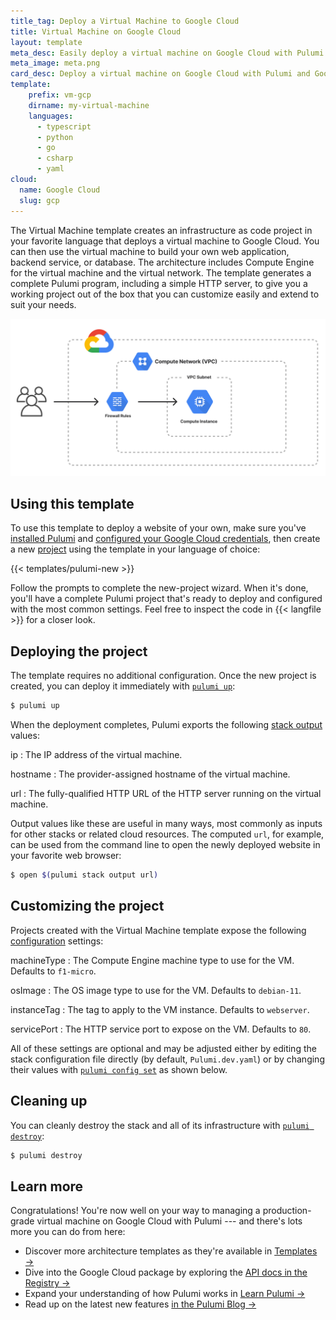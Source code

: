 ```yaml
---
title_tag: Deploy a Virtual Machine to Google Cloud
title: Virtual Machine on Google Cloud
layout: template
meta_desc: Easily deploy a virtual machine on Google Cloud with Pulumi and Google Compute Engine using this template.
meta_image: meta.png
card_desc: Deploy a virtual machine on Google Cloud with Pulumi and Google Compute Engine.
template:
    prefix: vm-gcp
    dirname: my-virtual-machine
    languages:
      - typescript
      - python
      - go
      - csharp
      - yaml
cloud:
  name: Google Cloud
  slug: gcp
---
```


The Virtual Machine template creates an infrastructure as code project in your favorite language that deploys a virtual machine to Google Cloud. You can then use the virtual machine to build your own web application, backend service, or database. The architecture includes Compute Engine for the virtual machine and the virtual network. The template generates a complete Pulumi program, including a simple HTTP server, to give you a working project out of the box that you can customize easily and extend to suit your needs.

![An architecture diagram of the Pulumi $CLOUD $ARCHITECTURE template](./architecture.png)

## Using this template

To use this template to deploy a website of your own, make sure you've [installed Pulumi](/docs/install/) and [configured your Google Cloud credentials](/registry/packages/gcp/installation-configuration#credentials), then create a new [project](/docs/concepts/projects/) using the template in your language of choice:

{{< templates/pulumi-new >}}

Follow the prompts to complete the new-project wizard. When it's done, you'll have a complete Pulumi project that's ready to deploy and configured with the most common settings. Feel free to inspect the code in {{< langfile >}} for a closer look.

## Deploying the project

The template requires no additional configuration. Once the new project is created, you can deploy it immediately with [`pulumi up`](/docs/cli/pulumi_up):

```bash
$ pulumi up
```

When the deployment completes, Pulumi exports the following [stack output](/docs/concepts/stack#outputs) values:

ip
: The IP address of the virtual machine.

hostname
: The provider-assigned hostname of the virtual machine.

url
: The fully-qualified HTTP URL of the HTTP server running on the virtual machine.

Output values like these are useful in many ways, most commonly as inputs for other stacks or related cloud resources. The computed `url`, for example, can be used from the command line to open the newly deployed website in your favorite web browser:

```bash
$ open $(pulumi stack output url)
```

## Customizing the project

Projects created with the Virtual Machine template expose the following [configuration](/docs/concepts/config) settings:

machineType
: The Compute Engine machine type to use for the VM. Defaults to `f1-micro`.

osImage
: The OS image type to use for the VM. Defaults to `debian-11`.

instanceTag
: The tag to apply to the VM instance. Defaults to `webserver`.

servicePort
: The HTTP service port to expose on the VM. Defaults to `80`.

All of these settings are optional and may be adjusted either by editing the stack configuration file directly (by default, `Pulumi.dev.yaml`) or by changing their values with [`pulumi config set`](/docs/cli/pulumi_config_set) as shown below.

## Cleaning up

You can cleanly destroy the stack and all of its infrastructure with [`pulumi destroy`](/docs/cli/pulumi_destroy):

```bash
$ pulumi destroy
```

## Learn more

Congratulations! You're now well on your way to managing a production-grade virtual machine on Google Cloud with Pulumi --- and there's lots more you can do from here:

* Discover more architecture templates as they're available in [Templates &rarr;](/templates)
* Dive into the Google Cloud package by exploring the [API docs in the Registry &rarr;](/registry/packages/gcp)
* Expand your understanding of how Pulumi works in [Learn Pulumi &rarr;](/learn)
* Read up on the latest new features [in the Pulumi Blog &rarr;](/blog/tag/google-cloud)
